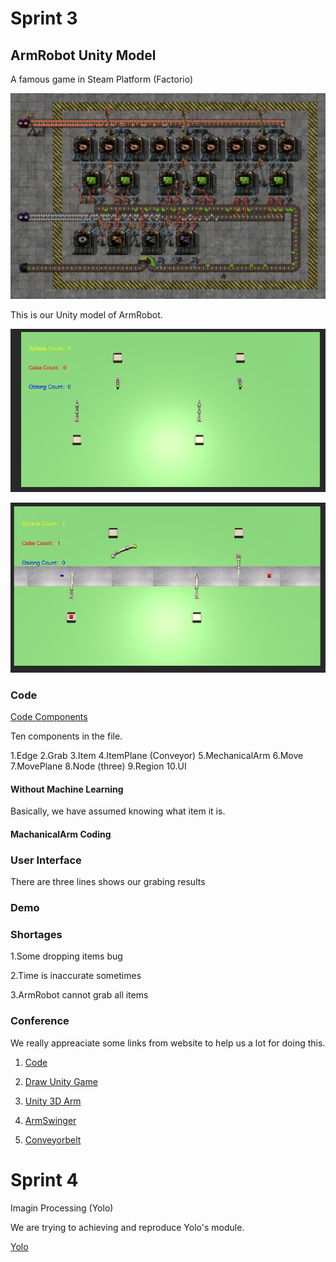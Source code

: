 # Sprint 3

## ArmRobot Unity Model

A famous game in Steam Platform (Factorio)

![Factorio](https://github.com/lijinlunbeng/Project-RobotArm-/blob/main/images/Gl4ckPl.jpg)

This is our Unity model of ArmRobot. 

![ArmRobot](https://github.com/lijinlunbeng/Project-RobotArm-/blob/main/images/10.PNG)

![ArmRobot2](https://github.com/lijinlunbeng/Project-RobotArm-/blob/main/images/11.PNG)

### Code

[Code Components](https://github.com/lijinlunbeng/Project-RobotArm-/tree/main/Sprint%203/ARM/Assets/Script)

Ten components in the file.

1.Edge
2.Grab
3.Item
4.ItemPlane (Conveyor)
5.MechanicalArm
6.Move
7.MovePlane
8.Node (three)
9.Region
10.UI

#### Without Machine Learning

Basically, we have assumed knowing what item it is.

#### MachanicalArm Coding

### User Interface

There are three lines shows our grabing results

### Demo

### Shortages

1.Some dropping items bug

2.Time is inaccurate sometimes

3.ArmRobot cannot grab all items

### Conference

We really appreaciate some links from website to help us a lot for doing this.

1. [Code](https://blog.csdn.net/Ro969668074/article/details/84788173?utm_medium=distribute.pc_relevant.none-task-blog-BlogCommendFromMachineLearnPai2-1.channel_param&depth_1-utm_source=distribute.pc_relevant.none-task-blog-BlogCommendFromMachineLearnPai2-1.channel_param)


2. [Draw Unity Game](https://www.youtube.com/watch?v=7_JdDUGmLL0)

3. [Unity 3D Arm](https://github.com/JinghanSun/armSimulationByUnity3D)

4. [ArmSwinger](https://github.com/ElectricNightOwl/ArmSwinger)

5. [Conveyorbelt](https://www.youtube.com/watch?v=zTXSdvKs5lc)

# Sprint 4

Imagin Processing (Yolo)

We are trying to achieving and reproduce Yolo's module.

[Yolo](https://github.com/pjreddie/darknet/wiki/YOLO:-Real-Time-Object-Detection)
